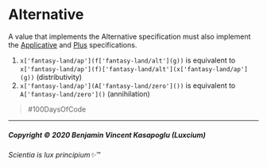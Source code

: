 # Alternative

A value that implements the Alternative specification must also implement
the [Applicative](#applicative) and [Plus](#plus) specifications.

1. `x['fantasy-land/ap'](f['fantasy-land/alt'](g))` is equivalent to `x['fantasy-land/ap'](f)['fantasy-land/alt'](x['fantasy-land/ap'](g))` (distributivity)
2. `x['fantasy-land/ap'](A['fantasy-land/zero']())` is equivalent to `A['fantasy-land/zero']()` (annihilation)


>\#100DaysOfCode


---

##### Copyright © 2020 Benjamin Vincent Kasapoglu (Luxcium)

###### Scientia is lux principium✨™
